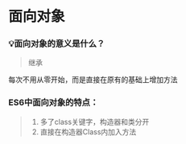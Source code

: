 # 面向对象


### 💡面向对象的意义是什么？

>继承

每次不用从零开始，而是直接在原有的基础上增加方法

### ES6中面向对象的特点：
> 1. 多了class关键字，构造器和类分开
> 2. 直接在构造器Class内加入方法
